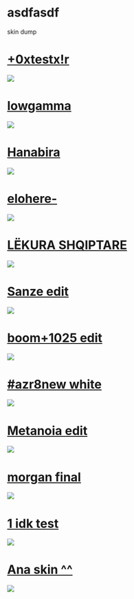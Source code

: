# asdfasdf
skin dump

# [+0xtestx!r](https://pain.s-ul.eu/vUh1Lla6)
![](https://osu.ppy.sh/ss/15073072/a901)

# [lowgamma](https://pain.s-ul.eu/nnhXC2nz)
![](https://i.imgur.com/0eN1543.jpg)

# [Hanabira](https://pain.s-ul.eu/gwMx4bbS)
![](https://osu.ppy.sh/ss/15073117/33e0)

# [elohere-](https://pain.s-ul.eu/FtMDcFl0)
![](https://osu.ppy.sh/ss/15073127/9b89)

# [LËKURA SHQIPTARE](https://pain.s-ul.eu/HPCDDiUb)
![](https://osu.ppy.sh/ss/15073149/db68)

# [Sanze edit](https://pain.s-ul.eu/40cHiCgl)
![](https://osu.ppy.sh/ss/15075665/cfa0)

# [boom+1025 edit](https://pain.s-ul.eu/ENaCcoXP)
![](https://osu.ppy.sh/ss/15075670/c740)

# [#azr8new white](https://pain.s-ul.eu/TToOBwqp)
![](https://i.imgur.com/ufD43j1.jpg)

# [Metanoia edit](https://pain.s-ul.eu/Wu0hzaNf)
![](https://osu.ppy.sh/ss/15075751/5dec)

# [morgan final](https://pain.s-ul.eu/gpV5XQLr)
![](https://osu.ppy.sh/ss/15075760/4600)

# [1 idk test](https://pain.s-ul.eu/G0NMV486)
![](https://i.imgur.com/gPripg2.jpg)

# [Ana skin ^^](https://pain.s-ul.eu/C8kasOso)
![](https://osu.ppy.sh/ss/15075711/6d7e)

# []()
![]()
